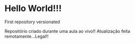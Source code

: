 # Hello World!!!
 First repository versionated

Repositório criado durante uma aula ao vivo!!
Atualização feita remotamente...Legal!!
